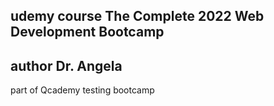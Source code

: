 ## udemy course The Complete 2022 Web Development Bootcamp
## author Dr. Angela
part of Qcademy testing bootcamp
